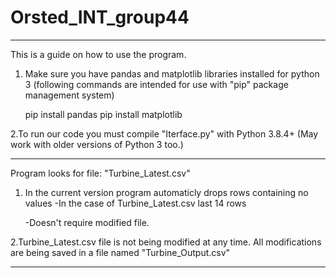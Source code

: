 # Orsted_INT_group44

------------------------------------------------------------------------------------

This is a guide on how to use the program.


1. Make sure you have pandas and matplotlib libraries installed for python 3 
 (following commands are intended for use with "pip" package management system)

	pip install pandas
	pip install matplotlib

2.To run our code you must compile "Iterface.py" with Python 3.8.4+
   (May work with older versions of Python 3 too.)

-----------------------------------------------------------------------------------

Program looks for file: "Turbine_Latest.csv"

1. In the current version program automaticly drops rows containing no values
	-In the case of Turbine_Latest.csv last 14 rows
	
	-Doesn't require modified file.

2.Turbine_Latest.csv file is not being modified at any time. All modifications are being saved in a file named "Turbine_Output.csv"

-----------------------------------------------------------------------------------